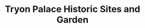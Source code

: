 ---
layout: repo
title: "Tryon Palace Historic Sites and Garden"
id: 5315
permalink: repos/5315/
---